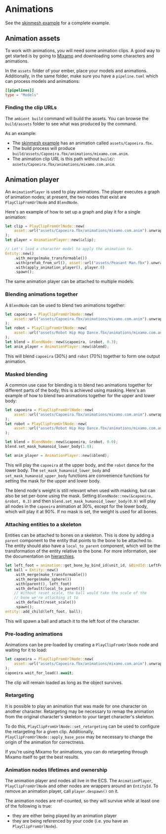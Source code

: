 # Animations

See the [skinmesh example](https://github.com/AmbientRun/Ambient/tree/main/guest/rust/examples/basics/skinmesh) for a complete example.

## Animation assets

To work with animations, you will need some animation clips. A good way to get started is
by going to [Mixamo](https://www.mixamo.com/#/) and downloading some characters and animations.

In the `assets` folder of your ember, place your models and animations. Additionally, in the same folder,
make sure you have a `pipeline.toml` which can process models and animations:

```toml
[[pipelines]]
type = "Models"
```

### Finding the clip URLs

The `ambient build` command will build the assets. You can browse the `build/assets` folder to see what
was produced by the command.

As an example:

- The [skinmesh example](https://github.com/AmbientRun/Ambient/tree/main/guest/rust/examples/basics/skinmesh)
  has an animation called `assets/Capoeira.fbx`.
- The build process will produce `build/assets/Capoeira.fbx/animations/mixamo.com.anim`.
- The animation clip URL is this path without `build/`: `assets/Capoeira.fbx/animations/mixamo.com.anim`.

## Animation player

An `AnimationPlayer` is used to play animations. The player executes a graph of animation nodes; at present,
the two nodes that exist are `PlayClipFromUrlNode` and `BlendNode`.

Here's an example of how to set up a graph and play it for a single animation:

```rust
let clip = PlayClipFromUrlNode::new(
    asset::url("assets/Capoeira.fbx/animations/mixamo.com.anim").unwrap()
);
let player = AnimationPlayer::new(&clip);

// Let's load a character model to apply the animation to.
Entity::new()
    .with_merge(make_transformable())
    .with(prefab_from_url(), asset::url("assets/Peasant Man.fbx").unwrap())
    .with(apply_animation_player(), player.0)
    .spawn();
```

The same animation player can be attached to multiple models.

### Blending animations together

A `BlendNode` can be used to blend two animations together:

```rust
let capoeira = PlayClipFromUrlNode::new(
    asset::url("assets/Capoeira.fbx/animations/mixamo.com.anim").unwrap()
);
let robot = PlayClipFromUrlNode::new(
    asset::url("assets/Robot Hip Hop Dance.fbx/animations/mixamo.com.anim").unwrap()
);
let blend = BlendNode::new(&capoeira, &robot, 0.3);
let anim_player = AnimationPlayer::new(&blend);
```

This will blend `capoeira` (30%) and `robot` (70%) together to form one output animation.

### Masked blending

A common use case for blending is to blend two animations together for different parts of the body;
this is achieved using masking. Here's an example of how to blend two animations together for the upper and lower
body:

```rust
let capoeira = PlayClipFromUrlNode::new(
    asset::url("assets/Capoeira.fbx/animations/mixamo.com.anim").unwrap()
);
let robot = PlayClipFromUrlNode::new(
    asset::url("assets/Robot Hip Hop Dance.fbx/animations/mixamo.com.anim").unwrap()
);

let blend = BlendNode::new(&capoeira, &robot, 0.0);
blend.set_mask_humanoid_lower_body(1.0);

let anim_player = AnimationPlayer::new(&blend);
```

This will play the `capoeira` at the upper body, and the `robot` dance for the lower body.
The `set_mask_humanoid_lower_body` and `set_mask_humanoid_upper_body` functions are convenience
functions for setting the mask for the upper and lower body.

The blend node's weight is still relevant when used with masking, but can also be set per-bone using the mask.
Setting `BlendNode::new(&capoeira, &robot, 0.3)` and then `blend.set_mask_humanoid_lower_body(0.9)` will play all
nodes in the `capoeira` animation at 30%, except for the lower body, which will play it at 90%. If no mask is set,
the weight is used for all bones.

### Attaching entities to a skeleton

Entities can be attached to bones on a skeleton. This is done by adding a `parent` component to the entity that
points to the bone to be attached to. The entity should also have a `local_to_parent` component, which will be
the transformation of the entity relative to the bone. For more information, see the documentation on [hierarchies](hierarchies.md).

```rust
let left_foot = animation::get_bone_by_bind_id(unit_id, &BindId::LeftFoot).unwrap();
let ball = Entity::new()
    .with_merge(make_transformable())
    .with_merge(make_sphere())
    .with(parent(), left_foot)
    .with_default(local_to_parent())
    // Without reset_scale, the ball would take the scale of the
    // bone we're attaching it to
    .with_default(reset_scale())
    .spawn();
entity::add_child(left_foot, ball);
```

This will spawn a ball and attach it to the left foot of the character.

### Pre-loading animations

Animations can be pre-loaded by creating a `PlayClipFromUrlNode` node and waiting for it to load:

```rust
let capoeira = PlayClipFromUrlNode::new(
    asset::url("assets/Capoeira.fbx/animations/mixamo.com.anim").unwrap()
);
capoeira.wait_for_load().await;
```

The clip will remain loaded as long as the object survives.

### Retargeting

It is possible to play an animation that was made for one character on another character.
Retargeting may be necessary to remap the animation from the original character's skeleton to your target
character's skeleton.

To do this, `PlayClipFromUrlNode::set_retargeting` can be used to configure the retargeting for a given clip.
Additionally, `PlayClipFromUrlNode::apply_base_pose` may be necessary to change the origin of the animation
for correctness.

If you're using Mixamo for animations, you can do retargeting through Mixamo itself to get the best results.

### Animation nodes lifetimes and ownership

The animation player and nodes all live in the ECS. The `AnimationPlayer`, `PlayClipFromUrlNode` and other nodes
are wrappers around an `EntityId`. To remove an animation player, call `player.despawn()` on it.

The animation nodes are ref-counted, so they will survive while at least one of the following is true:

- they are either being played by an animation player
- they are being referenced by your code (i.e. you have an `PlayClipFromUrlNode`).
